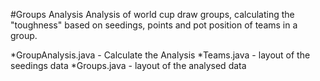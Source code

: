 #Groups Analysis
Analysis of world cup draw groups, calculating the "toughness" based on seedings, points and pot position of teams in a group.

*GroupAnalysis.java - Calculate the Analysis
*Teams.java  - layout of the seedings data
*Groups.java  - layout of the analysed data
